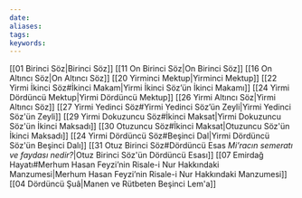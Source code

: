 ```yaml
---
date: 
aliases: 
tags: 
keywords: 
---
```

[[01 Birinci Söz|Birinci Söz]]
[[11 On Birinci Söz|On Birinci Söz]]
[[16 On Altıncı Söz|On Altıncı Söz]]
[[20 Yirminci Mektup|Yirminci Mektup]]
[[22 Yirmi İkinci Söz#İkinci Makam|Yirmi İkinci Söz’ün İkinci Makamı]]
[[24 Yirmi Dördüncü Mektup|Yirmi Dördüncü Mektup]]
[[26 Yirmi Altıncı Söz|Yirmi Altıncı Söz]]
[[27 Yirmi Yedinci Söz#Yirmi Yedinci Söz’ün Zeyli|Yirmi Yedinci Söz'ün Zeyli]]
[[29 Yirmi Dokuzuncu Söz#İkinci Maksat|Yirmi Dokuzuncu Söz'ün İkinci Maksadı]]
[[30 Otuzuncu Söz#İkinci Maksat|Otuzuncu Söz'ün İkinci Maksadı]]
[[24 Yirmi Dördüncü Söz#Beşinci Dal|Yirmi Dördüncü Söz'ün Beşinci Dalı]]
[[31 Otuz Birinci Söz#Dördüncü Esas *Mi’racın semeratı ve faydası nedir?*|Otuz Birinci Söz'ün Dördüncü Esası]]
[[07 Emirdağ Hayatı#Merhum Hasan Feyzi’nin Risale-i Nur Hakkındaki Manzumesi|Merhum Hasan Feyzi’nin Risale-i Nur Hakkındaki Manzumesi]]
[[04 Dördüncü Şuâ|Manen ve Rütbeten Beşinci Lem'a]]

